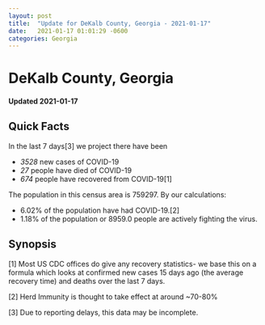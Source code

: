 ```yaml
---
layout: post
title:  "Update for DeKalb County, Georgia - 2021-01-17"
date:   2021-01-17 01:01:29 -0600
categories: Georgia
---
```


# DeKalb County, Georgia
#### Updated 2021-01-17

## Quick Facts

In the last 7 days[3] we project there have been
- *3528* new cases of COVID-19
- *27* people have died of COVID-19
- *674* people have recovered from COVID-19[1]

The population in this census area is 759297. By our calculations:
- 6.02% of the population have had COVID-19.[2]
- 1.18% of the population or 8959.0 people are actively fighting the virus.

## Synopsis




[1] Most US CDC offices do give any recovery statistics- we base this on a formula which looks at confirmed new cases
15 days ago (the average recovery time) and deaths over the last 7 days.

[2] Herd Immunity is thought to take effect at around ~70-80%

[3] Due to reporting delays, this data may be incomplete.
 
    